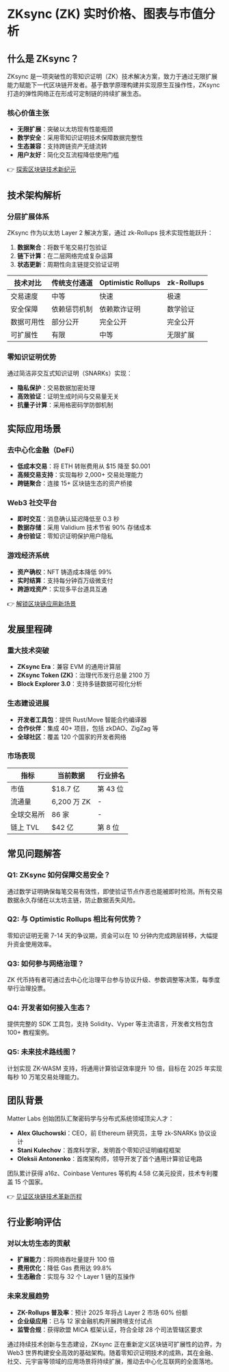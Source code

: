 # ZKsync (ZK) 实时价格、图表与市值分析

## 什么是 ZKsync？

ZKsync 是一项突破性的零知识证明（ZK）技术解决方案，致力于通过无限扩展能力赋能下一代区块链开发者。基于数学原理构建并实现原生互操作性，ZKsync 打造的弹性网络正在形成可定制链的持续扩展生态。

### 核心价值主张
- **无限扩展**：突破以太坊现有性能瓶颈
- **数学安全**：采用零知识证明技术保障数据完整性
- **生态兼容**：支持跨链资产无缝流转
- **用户友好**：简化交互流程降低使用门槛

👉 [探索区块链技术新纪元](https://bit.ly/okx_welcome)

## 技术架构解析

### 分层扩展体系
ZKsync 作为以太坊 Layer 2 解决方案，通过 zk-Rollups 技术实现性能跃升：
1. **数据聚合**：将数千笔交易打包验证
2. **链下计算**：在二层网络完成复杂运算
3. **状态更新**：周期性向主链提交验证证明

| 技术对比       | 传统支付通道 | Optimistic Rollups | zk-Rollups       |
|----------------|------------|-------------------|-----------------|
| 交易速度       | 中等       | 快速              | 极速            |
| 安全保障       | 依赖惩罚机制 | 依赖欺诈证明       | 数学验证        |
| 数据可用性     | 部分公开   | 完全公开          | 完全公开        |
| 可扩展性       | 有限       | 中等              | 无限扩展        |

### 零知识证明优势
通过简洁非交互式知识证明（SNARKs）实现：
- **隐私保护**：交易数据加密处理
- **高效验证**：证明生成时间与交易量无关
- **抗量子计算**：采用格密码学防御机制

## 实际应用场景

### 去中心化金融（DeFi）
- **低成本交易**：将 ETH 转账费用从 $15 降至 $0.001
- **高频交易支持**：实现每秒 2,000+ 交易处理能力
- **跨链聚合**：连接 15+ 区块链生态的资产桥接

### Web3 社交平台
- **即时交互**：消息确认延迟降低至 0.3 秒
- **数据存储**：采用 Validium 技术节省 90% 存储成本
- **身份验证**：零知识证明保护用户隐私

### 游戏经济系统
- **资产确权**：NFT 铸造成本降低 99%
- **实时结算**：支持每分钟百万级微支付
- **跨游戏资产**：实现多平台道具互通

👉 [解锁区块链应用新场景](https://bit.ly/okx_welcome)

## 发展里程碑

### 重大技术突破
- **ZKsync Era**：兼容 EVM 的通用计算层
- **ZKsync Token (ZK)**：治理代币发行总量 2100 万
- **Block Explorer 3.0**：支持多链数据可视化分析

### 生态建设进展
- **开发者工具包**：提供 Rust/Move 智能合约编译器
- **合作伙伴**：集成 40+ 项目，包括 zkDAO、ZigZag 等
- **全球社区**：覆盖 120 个国家的开发者网络

### 市场表现
| 指标          | 当前数据       | 行业排名 |
|---------------|----------------|----------|
| 市值          | $18.7 亿       | 第 43 位 |
| 流通量        | 6,200 万 ZK    | -        |
| 全球交易所    | 86 家          | -        |
| 链上 TVL      | $42 亿         | 第 8 位  |

## 常见问题解答

### Q1: ZKsync 如何保障交易安全？
通过数学证明确保每笔交易有效性，即使验证节点作恶也能被即时检测。所有交易数据永久存储在以太坊主链，防止数据丢失风险。

### Q2: 与 Optimistic Rollups 相比有何优势？
零知识证明无需 7-14 天的争议期，资金可以在 10 分钟内完成跨层转移，大幅提升资金使用效率。

### Q3: 如何参与网络治理？
ZK 代币持有者可通过去中心化治理平台参与协议升级、参数调整等决策，每季度举行治理投票。

### Q4: 开发者如何接入生态？
提供完整的 SDK 工具包，支持 Solidity、Vyper 等主流语言，开发者文档包含 100+ 教程案例。

### Q5: 未来技术路线图？
计划实现 ZK-WASM 支持，将通用计算验证效率提升 10 倍，目标在 2025 年实现每秒 10 万笔交易处理能力。

## 团队背景

Matter Labs 创始团队汇聚密码学与分布式系统领域顶尖人才：
- **Alex Gluchowski**：CEO，前 Ethereum 研究员，主导 zk-SNARKs 协议设计
- **Stani Kulechov**：首席科学家，发明首个零知识证明编程框架
- **Oleksii Antonenko**：首席架构师，领导开发了首个通用计算验证电路

团队累计获得 a16z、Coinbase Ventures 等机构 4.58 亿美元投资，技术专利覆盖 15 个国家。

👉 [见证区块链技术革新历程](https://bit.ly/okx_welcome)

## 行业影响评估

### 对以太坊生态的贡献
- **扩展能力**：将网络吞吐量提升 100 倍
- **费用优化**：降低 Gas 费用达 99.8%
- **生态融合**：实现与 32 个 Layer 1 链的互操作

### 未来发展趋势
- **ZK-Rollups 普及率**：预计 2025 年将占 Layer 2 市场 60% 份额
- **企业级应用**：已与 12 家金融机构开展跨境支付试点
- **监管合规**：获得欧盟 MICA 框架认证，符合全球 28 个司法管辖区要求

通过持续技术创新与生态建设，ZKsync 正在重新定义区块链可扩展性的边界，为 Web3 世界构建安全高效的基础架构。随着零知识证明技术的成熟，其在金融、社交、元宇宙等领域的应用场景将持续扩展，推动去中心化互联网的全面落地。